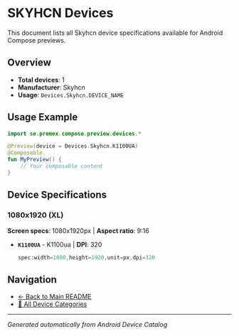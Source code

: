 # SKYHCN Devices

This document lists all Skyhcn device specifications available for Android Compose previews.

## Overview

- **Total devices**: 1
- **Manufacturer**: Skyhcn
- **Usage**: `Devices.Skyhcn.DEVICE_NAME`

## Usage Example

```kotlin
import se.premex.compose.preview.devices.*

@Preview(device = Devices.Skyhcn.K1100UA)
@Composable
fun MyPreview() {
    // Your composable content
}
```

## Device Specifications

### 1080x1920 (XL)

**Screen specs**: 1080x1920px | **Aspect ratio**: 9:16

- **`K1100UA`** - K1100ua | **DPI**: 320
  ```kotlin
  spec:width=1080,height=1920,unit=px,dpi=320
  ```

## Navigation

- [← Back to Main README](../../README.md)
- [📱 All Device Categories](../README.md)

---
*Generated automatically from Android Device Catalog*
